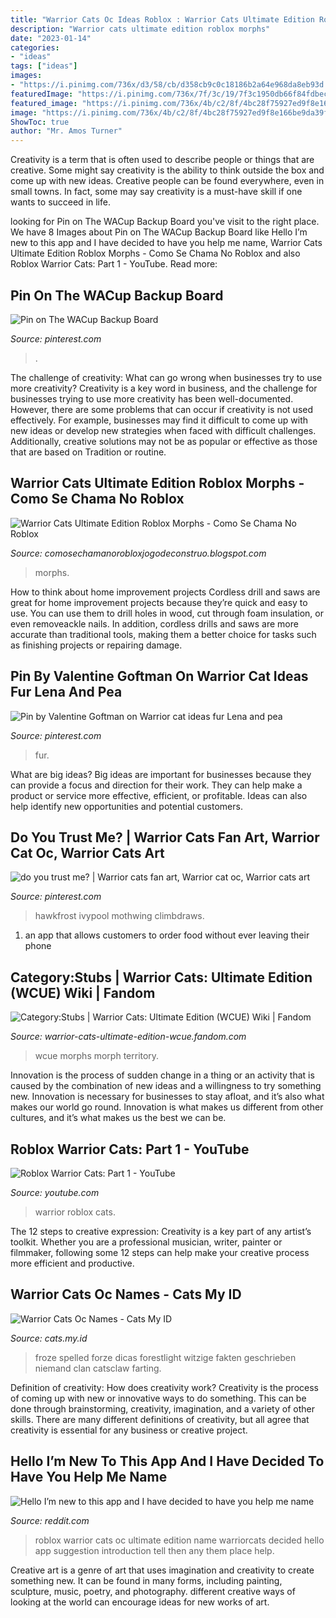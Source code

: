```yaml
---
title: "Warrior Cats Oc Ideas Roblox : Warrior Cats Ultimate Edition Roblox Morphs"
description: "Warrior cats ultimate edition roblox morphs"
date: "2023-01-14"
categories:
- "ideas"
tags: ["ideas"]
images:
- "https://i.pinimg.com/736x/d3/58/cb/d358cb9c0c18186b2a64e968da8eb93d.jpg"
featuredImage: "https://i.pinimg.com/736x/7f/3c/19/7f3c1950db66f84fdbec9a6c6c968393.jpg"
featured_image: "https://i.pinimg.com/736x/4b/c2/8f/4bc28f75927ed9f8e166be9da39fd8f8.jpg"
image: "https://i.pinimg.com/736x/4b/c2/8f/4bc28f75927ed9f8e166be9da39fd8f8.jpg"
ShowToc: true
author: "Mr. Amos Turner"
---
```



Creativity is a term that is often used to describe people or things that are creative. Some might say creativity is the ability to think outside the box and come up with new ideas. Creative people can be found everywhere, even in small towns. In fact, some may say creativity is a must-have skill if one wants to succeed in life.

	

		
looking for Pin on The WACup Backup Board you've visit to the right place. We have 8 Images about Pin on The WACup Backup Board like Hello I’m new to this app and I have decided to have you help me name, Warrior Cats Ultimate Edition Roblox Morphs - Como Se Chama No Roblox and also Roblox Warrior Cats: Part 1 - YouTube. Read more:
		
    
## Pin On The WACup Backup Board

<img loading=lazy src="https://i.pinimg.com/736x/7f/3c/19/7f3c1950db66f84fdbec9a6c6c968393.jpg" onerror="this.onerror=null;this.src='https://tse3.mm.bing.net/th?id=OIP.dD365uzTVb58qL5jKDnA9wHaJ3&amp;pid=15.1';" alt="Pin on The WACup Backup Board">

_Source: pinterest.com_

>. 

	

The challenge of creativity: What can go wrong when businesses try to use more creativity?
Creativity is a key word in business, and the challenge for businesses trying to use more creativity has been well-documented. However, there are some problems that can occur if creativity is not used effectively. For example, businesses may find it difficult to come up with new ideas or develop new strategies when faced with difficult challenges. Additionally, creative solutions may not be as popular or effective as those that are based on Tradition or routine.

    
## Warrior Cats Ultimate Edition Roblox Morphs - Como Se Chama No Roblox

<img loading=lazy src="https://lh3.googleusercontent.com/proxy/WSuhWGErEdAC2DDs-n4Zsojl4rHIXI3aJrTLUJ95FnZVj-5qWulpmlgEwdIClqzfClI9puo1O_eYx6vI3ByrnwKfeQ=w1200-h630-p-k-no-nu" onerror="this.onerror=null;this.src='https://tse1.mm.bing.net/th?id=OIP.BWrCbK75U7worqbOKWzRCAHaD4&amp;pid=15.1';" alt="Warrior Cats Ultimate Edition Roblox Morphs - Como Se Chama No Roblox">

_Source: comosechamanorobloxjogodeconstruo.blogspot.com_

>morphs. 

	

How to think about home improvement projects
Cordless drill and saws are great for home improvement projects because they’re quick and easy to use. You can use them to drill holes in wood, cut through foam insulation, or even removeackle nails. In addition, cordless drills and saws are more accurate than traditional tools, making them a better choice for tasks such as finishing projects or repairing damage.

    
## Pin By Valentine Goftman On Warrior Cat Ideas Fur Lena And Pea

<img loading=lazy src="https://i.pinimg.com/736x/cf/67/25/cf67255db14c50faacd88c82a36d1f29.jpg" onerror="this.onerror=null;this.src='https://tse2.mm.bing.net/th?id=OIP.voM92aWFv8I_sSD2CCkhzAHaHa&amp;pid=15.1';" alt="Pin by Valentine Goftman on Warrior cat ideas fur Lena and pea">

_Source: pinterest.com_

>fur. 

	

What are big ideas?
Big ideas are important for businesses because they can provide a focus and direction for their work. They can help make a product or service more effective, efficient, or profitable. Ideas can also help identify new opportunities and potential customers.

    
## Do You Trust Me? | Warrior Cats Fan Art, Warrior Cat Oc, Warrior Cats Art

<img loading=lazy src="https://i.pinimg.com/736x/4b/c2/8f/4bc28f75927ed9f8e166be9da39fd8f8.jpg" onerror="this.onerror=null;this.src='https://tse3.mm.bing.net/th?id=OIP.-f2hbGj4gjYUar6gIY2zeQHaHa&amp;pid=15.1';" alt="do you trust me? | Warrior cats fan art, Warrior cat oc, Warrior cats art">

_Source: pinterest.com_

>hawkfrost ivypool mothwing climbdraws. 

	

1. an app that allows customers to order food without ever leaving their phone

    
## Category:Stubs | Warrior Cats: Ultimate Edition (WCUE) Wiki | Fandom

<img loading=lazy src="https://static.wikia.nocookie.net/warrior-cats-ultimate-edition-wcue/images/6/61/Old-game-version.jpg/revision/latest?cb=20210724001002" onerror="this.onerror=null;this.src='https://tse1.mm.bing.net/th?id=OIP.520dVWFDIa6OIflJyxkVvgHaFj&amp;pid=15.1';" alt="Category:Stubs | Warrior Cats: Ultimate Edition (WCUE) Wiki | Fandom">

_Source: warrior-cats-ultimate-edition-wcue.fandom.com_

>wcue morphs morph territory. 

	

Innovation is the process of sudden change in a thing or an activity that is caused by the combination of new ideas and a willingness to try something new. Innovation is necessary for businesses to stay afloat, and it’s also what makes our world go round. Innovation is what makes us different from other cultures, and it’s what makes us the best we can be.

    
## Roblox Warrior Cats: Part 1 - YouTube

<img loading=lazy src="http://i.ytimg.com/vi/pRhQP0PXCsk/hqdefault.jpg" onerror="this.onerror=null;this.src='https://tse1.mm.bing.net/th?id=OIP.pX6bfibGX5KSiuiiMlRiAgHaFj&amp;pid=15.1';" alt="Roblox Warrior Cats: Part 1 - YouTube">

_Source: youtube.com_

>warrior roblox cats. 

	

The 12 steps to creative expression:
Creativity is a key part of any artist’s toolkit. Whether you are a professional musician, writer, painter or filmmaker, following some 12 steps can help make your creative process more efficient and productive.

    
## Warrior Cats Oc Names - Cats My ID

<img loading=lazy src="https://i.pinimg.com/736x/d3/58/cb/d358cb9c0c18186b2a64e968da8eb93d.jpg" onerror="this.onerror=null;this.src='https://tse1.mm.bing.net/th?id=OIP.dqIGtP5QYyojuG-_kGgYdAHaLA&amp;pid=15.1';" alt="Warrior Cats Oc Names - Cats My ID">

_Source: cats.my.id_

>froze spelled forze dicas forestlight witzige fakten geschrieben niemand clan catsclaw farting. 

	

Definition of creativity: How does creativity work?
Creativity is the process of coming up with new or innovative ways to do something. This can be done through brainstorming, creativity, imagination, and a variety of other skills. There are many different definitions of creativity, but all agree that creativity is essential for any business or creative project.

    
## Hello I’m New To This App And I Have Decided To Have You Help Me Name

<img loading=lazy src="https://preview.redd.it/mjxtkzfeg0q51.jpg?auto=webp&amp;s=c70c195966c8b15da154929575e6fe229c92405f" onerror="this.onerror=null;this.src='https://tse3.mm.bing.net/th?id=OIP.7oro1g3MxugArnIJ_-uHTwHaFj&amp;pid=15.1';" alt="Hello I’m new to this app and I have decided to have you help me name">

_Source: reddit.com_

>roblox warrior cats oc ultimate edition name warriorcats decided hello app suggestion introduction tell then any them place help. 

	

Creative art is a genre of art that uses imagination and creativity to create something new. It can be found in many forms, including painting, sculpture, music, poetry, and photography. different creative ways of looking at the world can encourage ideas for new works of art.

